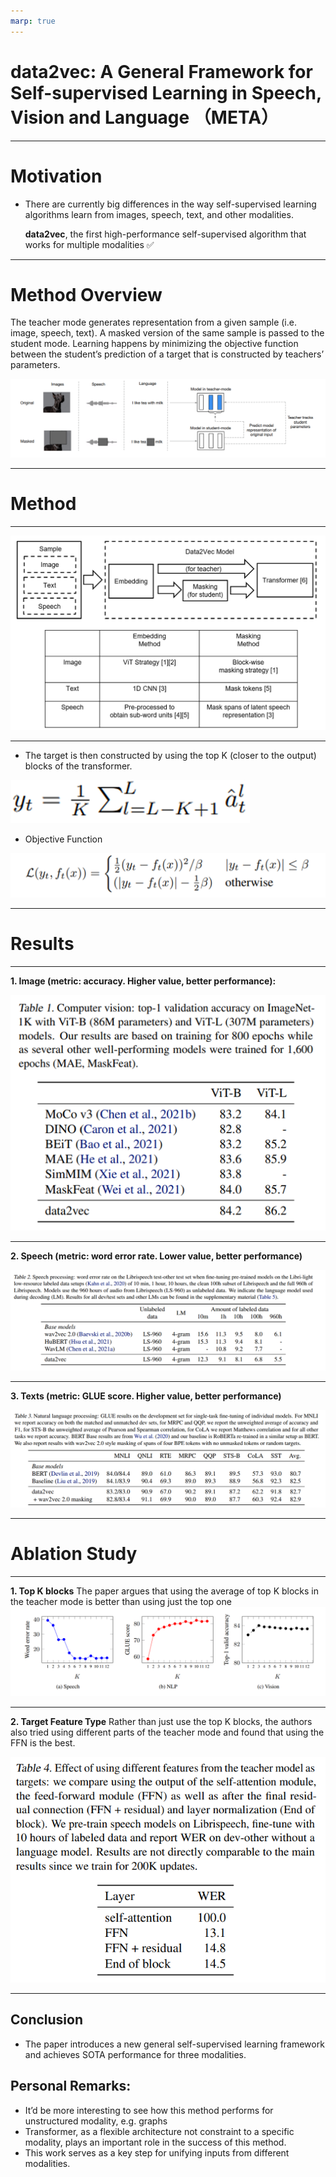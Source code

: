 ```yaml
---
marp: true
---
```


<!--
 * @Author: Catherine Xiong
 * @Date: 2022-01-26 21:11:14
 * @LastEditTime: 2022-01-27 21:41:34
 * @LastEditors: Catherine Xiong
 * @Description: 
-->


<!-- _class: lead -->

# data2vec: A General Framework for Self-supervised Learning in Speech, Vision and Language （META）


---

# Motivation

* There are currently big differences in the way self-supervised learning algorithms learn from images, speech, text, and other modalities.

    **data2vec**, the first high-performance self-supervised algorithm that works for multiple modalities :white_check_mark:

---

# Method Overview
The teacher mode generates representation from a given sample (i.e. image, speech, text). A masked version of the same sample is passed to the student mode. Learning happens by minimizing the objective function between the student’s prediction of a target that is constructed by teachers’ parameters.

![](method.png)

---
# Method

---

![](structure.png)

---

* The target is then constructed by using the top K (closer to the output) blocks of the transformer.

![](target.png)


* Objective Function

![](objective.png)

---
# Results

---

**1. Image (metric: accuracy. Higher value, better performance):**

![w:600](img.png)

---
**2. Speech (metric: word error rate. Lower value, better performance)**

![](speech.png)

---
**3. Texts (metric: GLUE score. Higher value, better performance)**

![](text.png)

---
# Ablation Study
---
**1. Top K blocks**
The paper argues that using the average of top K blocks in the teacher mode is better than using just the top one
![](block.png)

---
**2. Target Feature Type**
Rather than just use the top K blocks, the authors also tried using different parts of the teacher mode and found that using the FFN is the best.

![](feature.png)

---

## Conclusion

* The paper introduces a new general self-supervised learning framework and achieves SOTA performance for three modalities.

## Personal Remarks:
* It’d be more interesting to see how this method performs for unstructured modality, e.g. graphs 
* Transformer, as a flexible architecture not constraint to a specific modality, plays an important role in the success of this method.
* This work serves as a key step for unifying inputs from different modalities. 
